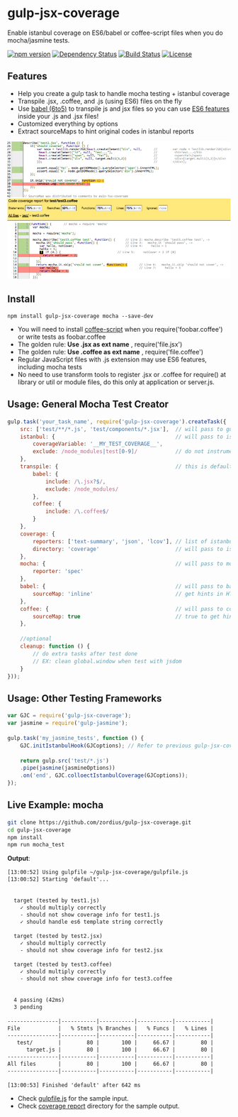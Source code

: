 gulp-jsx-coverage
=================

Enable istanbul coverage on ES6/babel or coffee-script files when you do mocha/jasmine tests.

[![npm version](https://img.shields.io/npm/v/gulp-jsx-coverage.svg)](https://www.npmjs.org/package/gulp-jsx-coverage) [![Dependency Status](https://david-dm.org/zordius/gulp-jsx-coverage.svg)](https://david-dm.org/zordius/gulp-jsx-coverage) [![Build Status](https://travis-ci.org/zordius/gulp-jsx-coverage.svg?branch=master)](https://travis-ci.org/zordius/gulp-jsx-coverage) [![License](https://img.shields.io/badge/license-MIT-green.svg)](LICENSE.txt)

Features
--------

* Help you create a gulp task to handle mocha testing + istanbul coverage
* Transpile .jsx, .coffee, and .js (using ES6) files on the fly
* Use <a href="https://github.com/babel/babel">babel (6to5)</a> to transpile js and jsx files so you can use <a href="https://babeljs.io/docs/learn-es6/">ES6 features</a> inside your .js and .jsx files!
* Customized everything by options
* Extract sourceMaps to hint original codes in istanbul reports

<img src="demo1.png" />
<img src="demo2.png" />

Install
-------

```
npm install gulp-jsx-coverage mocha --save-dev
```

* You will need to install <a href="https://www.npmjs.com/package/coffee-script">coffee-script</a> when you require('foobar.coffee') or write tests as foobar.coffee
* The golden rule: **Use .jsx as ext name** , require('file.jsx')
* The golden rule: **Use .coffee as ext name** , require('file.coffee')
* Regular JavaScript files with .js extension may use ES6 features, including mocha tests
* No need to use transform tools to register .jsx or .coffee for require() at library or util or module files, do this only at application or server.js.

Usage: General Mocha Test Creator
---------------------------------

```javascript
gulp.task('your_task_name', require('gulp-jsx-coverage').createTask({
    src: ['test/**/*.js', 'test/components/*.jsx'],  // will pass to gulp.src as mocha tests
    istanbul: {                                      // will pass to istanbul
        coverageVariable: '__MY_TEST_COVERAGE__',
        exclude: /node_modules|test[0-9]/            // do not instrument these files
    },
    transpile: {                                     // this is default whitelist/blacklist for transpilers
        babel: {
            include: /\.jsx?$/,
            exclude: /node_modules/
        },
        coffee: {
            include: /\.coffee$/
        }
    },
    coverage: {
        reporters: ['text-summary', 'json', 'lcov'], // list of istanbul reporters
        directory: 'coverage'                        // will pass to istanbul reporters
    },
    mocha: {                                         // will pass to mocha
        reporter: 'spec'
    },
    babel: {                                         // will pass to babel
        sourceMap: 'inline'                          // get hints in HTML covarage reports
    },
    coffee: {                                        // will pass to coffee.compile
        sourceMap: true                              // true to get hints in HTML coverage reports
    },

    //optional
    cleanup: function () {
        // do extra tasks after test done
        // EX: clean global.window when test with jsdom
    }
}));
```

Usage: Other Testing Frameworks
-------------------------------

```javascript
var GJC = require('gulp-jsx-coverage');
var jasmine = require('gulp-jasmine');

gulp.task('my_jasmine_tests', function () {
    GJC.initIstanbulHook(GJCoptions); // Refer to previous gulp-jsx-coverage options

    return gulp.src('test/*.js')
    .pipe(jasmine(jasmineOptions))
    .on('end', GJC.colloectIstanbulCoverage(GJCoptions));
});
```

Live Example: mocha
-------------------

```sh
git clone https://github.com/zordius/gulp-jsx-coverage.git
cd gulp-jsx-coverage
npm install
npm run mocha_test
```

**Output**:

```
[13:00:52] Using gulpfile ~/gulp-jsx-coverage/gulpfile.js
[13:00:52] Starting 'default'...


  target (tested by test1.js)
    ✓ should multiply correctly
    - should not show coverage info for test1.js
    ✓ should handle es6 template string correctly

  target (tested by test2.jsx)
    ✓ should multiply correctly
    - should not show coverage info for test2.jsx

  target (tested by test3.coffee)
    ✓ should multiply correctly
    - should not show coverage info for test3.coffee


  4 passing (42ms)
  3 pending

----------------|-----------|-----------|-----------|-----------|
File            |   % Stmts |% Branches |   % Funcs |   % Lines |
----------------|-----------|-----------|-----------|-----------|
   test/        |        80 |       100 |     66.67 |        80 |
      target.js |        80 |       100 |     66.67 |        80 |
----------------|-----------|-----------|-----------|-----------|
All files       |        80 |       100 |     66.67 |        80 |
----------------|-----------|-----------|-----------|-----------|

[13:00:53] Finished 'default' after 642 ms
```

* Check <a href="gulpfile.js">gulpfile.js</a> for the sample input.
* Check <a href="http://zordius.github.io/gulp-jsx-coverage/lcov-report/">coverage report</a> directory for the sample output.

